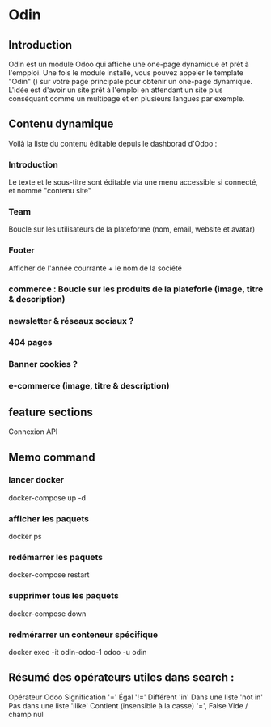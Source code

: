 # Odin

## Introduction
Odin est un module Odoo qui affiche une one-page dynamique et prêt à l'empploi.
Une fois le module installé, vous pouvez appeler le template "Odin" (<t t-call="odin" />) sur votre page principale pour obtenir un one-page dynamique.
L'idée est d'avoir un site prêt à l'emploi en attendant un site plus conséquant comme un multipage et en plusieurs langues par exemple.

## Contenu dynamique

Voilà la liste du contenu éditable depuis le dashborad d'Odoo : 

### Introduction
Le texte et le sous-titre sont éditable via une menu accessible si connecté, et nommé "contenu site"
<t t-set="paragraph" t-value="request.env['website.paragraph.text'].sudo().search([], limit=1)">

### Team
Boucle sur les utilisateurs de la plateforme (nom, email, website et avatar)
<t t-set="users" t-value="request.env['res.users'].sudo().search([('partner_id.function', '!=', False)])"/>

### Footer
Afficher de l'année courrante + le nom de la société
<t t-esc="datetime.datetime.now().year"/>
<span t-esc="website.company_id.name" />

### commerce : Boucle sur les produits de la plateforle (image, titre & description)

### newsletter & réseaux sociaux ?

### 404 pages

### Banner cookies ?

### e-commerce (image, titre & description)

## feature sections

Connexion API

## Memo command

### lancer docker

docker-compose up -d

### afficher les paquets

docker ps

### redémarrer les paquets

docker-compose restart

### supprimer tous les paquets

docker-compose down

### redmérarrer un conteneur spécifique
docker exec -it odin-odoo-1 odoo -u odin

## Résumé des opérateurs utiles dans search :
Opérateur Odoo	Signification
'='	Égal
'!='	Différent
'in'	Dans une liste
'not in'	Pas dans une liste
'ilike'	Contient (insensible à la casse)
'=', False	Vide / champ nul